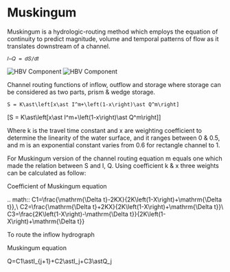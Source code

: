 # Muskingum 

Muskingum is a hydrologic-routing method which employs the equation of continuity to predict magnitude, volume and temporal patterns of flow as it translates downstream of a channel.

```
𝐼−𝑄 = 𝑑𝑆/𝑑𝑡
```

![HBV Component](../img/muskingum1.png) ![HBV Component](../img/muskingum2.png)

Channel routing functions of inflow, outflow and storage where storage can be considered as two parts, prism & wedge storage.

```
S = K\ast\left[x\ast I^m+\left(1-x\right)\ast Q^m\right]
```
\[S = K\ast\left[x\ast I^m+\left(1-x\right)\ast Q^m\right]\]



Where k is the travel time constant and x are weighting coefficient to determine the linearity of the water surface, and it ranges between 0 & 0.5, and m is an exponential constant varies from 0.6 for rectangle channel to 1.

For Muskingum version of the channel routing equation m equals one which made the relation between S and I, Q. Using coefficient k & x three weights can be calculated as follow:

Coefficient of Muskingum equation

.. math::
		C1=\frac{\mathrm{\Delta t}-2KX}{2K\left(1-X\right)+\mathrm{\Delta t}},\ C2=\frac{\mathrm{\Delta t}+2KX}{2K\left(1-X\right)+\mathrm{\Delta t}}\ C3=\frac{2K\left(1-X\right)-\mathrm{\Delta t}}{2K\left(1-X\right)+\mathrm{\Delta t}}

To route the inflow hydrograph

Muskingum equation

Q=C1\astI_{j+1}+C2\astI_j+C3\astQ_j
